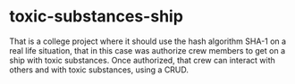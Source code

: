 # toxic-substances-ship
That is a college project where it should use the hash algorithm SHA-1 on a real life situation, that in this case was authorize crew members to get on a ship with toxic substances. Once authorized, that crew can interact with others and with toxic substances, using a CRUD.
